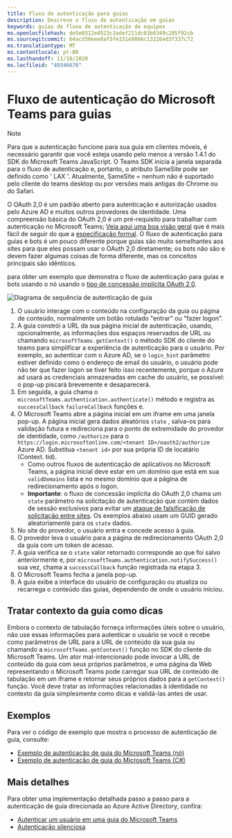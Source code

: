 ```yaml
---
title: Fluxo de autenticação para guias
description: Descreve o fluxo de autenticação em guias
keywords: guias de fluxo de autenticação de equipes
ms.openlocfilehash: de5e0312e4523c3adef211dc03b0349c205f92cb
ms.sourcegitcommit: 64acd30eee8af5fe151e9866c13226ed3f337c72
ms.translationtype: MT
ms.contentlocale: pt-BR
ms.lasthandoff: 11/18/2020
ms.locfileid: "49346676"
---
```

# <a name="microsoft-teams-authentication-flow-for-tabs"></a>Fluxo de autenticação do Microsoft Teams para guias

> [!Note]
> Para que a autenticação funcione para sua guia em clientes móveis, é necessário garantir que você esteja usando pelo menos a versão 1.4.1 do SDK do Microsoft Teams JavaScript.
> O Teams SDK inicia a janela separada para o fluxo de autenticação e, portanto, o atributo SameSite pode ser definido como ' LAX '. Atualmente, SameSite = nenhum não é suportado pelo cliente do teams desktop ou por versões mais antigas do Chrome ou do Safari.

O OAuth 2,0 é um padrão aberto para autenticação e autorização usados pelo Azure AD e muitos outros provedores de identidade. Uma compreensão básica do OAuth 2,0 é um pré-requisito para trabalhar com autenticação no Microsoft Teams; [Veja aqui uma boa visão geral](https://aaronparecki.com/oauth-2-simplified/) que é mais fácil de seguir do que a [especificação formal](https://oauth.net/2/). O fluxo de autenticação para guias e bots é um pouco diferente porque guias são muito semelhantes aos sites para que eles possam usar o OAuth 2,0 diretamente; os bots não são e devem fazer algumas coisas de forma diferente, mas os conceitos principais são idênticos.

para obter um exemplo que demonstra o fluxo de autenticação para guias e bots usando o nó usando o [tipo de concessão implícita OAuth 2,0](https://oauth.net/2/grant-types/implicit/).

![Diagrama de sequência de autenticação de guia](~/assets/images/authentication/tab_auth_sequence_diagram.png)

1. O usuário interage com o conteúdo na configuração da guia ou página de conteúdo, normalmente um botão rotulado "entrar" ou "fazer logon".
2. A guia constrói a URL da sua página inicial de autenticação, usando, opcionalmente, as informações dos espaços reservados de URL ou chamando `microsoftTeams.getContext()` o método SDK do cliente do teams para simplificar a experiência de autenticação para o usuário. Por exemplo, ao autenticar com o Azure AD, se o `login_hint` parâmetro estiver definido como o endereço de email do usuário, o usuário pode não ter que fazer logon se tiver feito isso recentemente, porque o Azure ad usará as credenciais armazenadas em cache do usuário, se possível: o pop-up piscará brevemente e desaparecerá.
3. Em seguida, a guia chama o `microsoftTeams.authentication.authenticate()` método e registra as `successCallback` `failureCallback` funções e.
4. O Microsoft Teams abre a página inicial em um iframe em uma janela pop-up. A página inicial gera dados aleatórios `state` , salva-os para validação futura e redireciona para o ponto de extremidade do provedor de identidade, como `/authorize` para o `https://login.microsoftonline.com/<tenant ID>/oauth2/authorize` Azure AD. Substitua `<tenant id>` por sua própria ID de locatário (Context. tid).
    * Como outros fluxos de autenticação de aplicativos no Microsoft Teams, a página inicial deve estar em um domínio que está em sua `validDomains` lista e no mesmo domínio que a página de redirecionamento após o logon.
    * **Importante**: o fluxo de concessão implícita do OAuth 2,0 chama um `state` parâmetro na solicitação de autenticação que contém dados de sessão exclusivos para evitar um [ataque de falsificação de solicitação entre sites](https://en.wikipedia.org/wiki/Cross-site_request_forgery). Os exemplos abaixo usam um GUID gerado aleatoriamente para os `state` dados.
5. No site do provedor, o usuário entra e concede acesso à guia.
6. O provedor leva o usuário para a página de redirecionamento OAuth 2,0 da guia com um token de acesso.
7. A guia verifica se o `state` valor retornado corresponde ao que foi salvo anteriormente e, por `microsoftTeams.authentication.notifySuccess()` sua vez, chama a `successCallback` função registrada na etapa 3.
8. O Microsoft Teams fecha a janela pop-up.
9. A guia exibe a interface do usuário de configuração ou atualiza ou recarrega o conteúdo das guias, dependendo de onde o usuário iniciou.

## <a name="treat-tab-context-as-hints"></a>Tratar contexto da guia como dicas

Embora o contexto de tabulação forneça informações úteis sobre o usuário, não use essas informações para autenticar o usuário se você o recebe como parâmetros de URL para a URL de conteúdo da sua guia ou chamando a `microsoftTeams.getContext()` função no SDK do cliente do Microsoft Teams. Um ator mal-intencionado pode invocar a URL de conteúdo da guia com seus próprios parâmetros, e uma página da Web representando o Microsoft Teams pode carregar sua URL de conteúdo de tabulação em um iframe e retornar seus próprios dados para a `getContext()` função. Você deve tratar as informações relacionadas à identidade no contexto da guia simplesmente como dicas e validá-las antes de usar.

## <a name="samples"></a>Exemplos

Para ver o código de exemplo que mostra o processo de autenticação de guia, consulte:

* [Exemplo de autenticação de guia do Microsoft Teams (nó)](https://github.com/OfficeDev/microsoft-teams-sample-complete-node)
* [Exemplo de autenticação de guia do Microsoft Teams (C#)](https://github.com/OfficeDev/microsoft-teams-sample-complete-csharp)

## <a name="more-details"></a>Mais detalhes

Para obter uma implementação detalhada passo a passo para a autenticação de guia direcionada ao Azure Active Directory, confira:

* [Autenticar um usuário em uma guia do Microsoft Teams](~/tabs/how-to/authentication/auth-tab-AAD.md)
* [Autenticação silenciosa](~/tabs/how-to/authentication/auth-silent-AAD.md)
